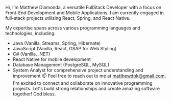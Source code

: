 Hi, I’m Matthew Diamonda, a versatile FullStack Developer with a focus on Front-End Development and Mobile Applications. I am currently engaged in full-stack projects utilizing React, Spring, and React Native.

My expertise spans across various programming languages and technologies, including:

- Java (Vanilla, Streams, Spring, Hibernate)
- JavaScript (Vanilla, React, GSAP for Web Styling)
- C# (Vanilla, .NET)
- React Native for mobile development
- Database Management (PostgreSQL, MySQL)
- System Analyst for comprehensive project understanding and improvement
📫 Feel free to reach out to me at matthewdpk@gmail.com. I'm excited to connect and collaborate on innovative programming projects. Let's build strong relationships and create amazing software together! God bless.
